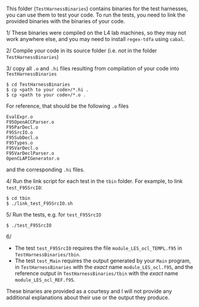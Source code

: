 This folder (`TestHarnessBinaries`) contains binaries for the test harnesses, you can use them to test your code. To run the tests, you need to link the provided binaries with the binaries of your code.

1/ These binaries were compiled on the L4 lab machines, so they may not work anywhere else, and you may need to install `regex-tdfa` using `cabal`.

2/ Compile _your_ code in its source folder (i.e. _not_ in the folder `TestHarnessBinaries`)

3/ copy all `.o` and `.hi` files resulting from compilation of your code into `TestHarnessBinaries`

    $ cd TestHarnessBinaries
    $ cp <path to your code>/*.hi .
    $ cp <path to your code>/*.o .

For reference, that should be the following `.o` files

    EvalExpr.o
    F95OpenACCParser.o
    F95ParDecl.o
    F95SrcIO.o
    F95SubDecl.o
    F95Types.o
    F95VarDecl.o
    F95VarDeclParser.o
    OpenCLAPIGenerator.o

and the corresponding `.hi` files.  

4/ Run the link script for each test in the `tbin` folder. For example, to link `test_F95SrcIO`:

    $ cd tbin
    $ ./link_test_F95SrcIO.sh

5/ Run the tests, e.g. for `test_F95SrcIO`

    $ ./test_F95SrcIO

6/
- The test `test_F95SrcIO` requires the file `module_LES_ocl_TEMPL.f95` in `TestHarnessBinaries/tbin`.
- The test `test_Main` requires the output generated by your `Main` program, in `TestHarnessBinaries` with the _exact_ name `module_LES_ocl.f95`, and the reference output in `TestHarnessBinaries/tbin` with the _exact_ name `module_LES_ocl_REF.f95`.

These binaries are provided as a courtesy and I will not provide any additional explanations about their use or the output they produce.
